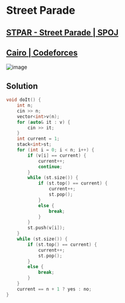# Street Parade
## [STPAR - Street Parade | SPOJ](https://www.spoj.com/problems/STPAR/)
## [Cairo | Codeforces](https://codeforces.com/group/T3p02rhrmb/contest/339641/problem/E)
![image](https://github.com/Abdelrhman-Sayed70/Competitive_Programming/assets/99830416/197f9b45-06db-40f0-9f45-d151c328ffef)

## Solution
```cpp
void doIt() {
    int n; 
    cin >> n; 
    vector<int>v(n);
    for (auto& it : v) {
        cin >> it;
    }
    int current = 1;
    stack<int>st;
    for (int i = 0; i < n; i++) {
        if (v[i] == current) {
            current++;
            continue;
        }
        while (st.size()) {
            if (st.top() == current) {
                current++;
                st.pop();
            }
            else {
                break;
            }            
        }
        st.push(v[i]);
    }
    while (st.size()) {
        if (st.top() == current) {
            current++;
            st.pop();
        }
        else {
            break;
        }
    }
    current == n + 1 ? yes : no;
}     
```

